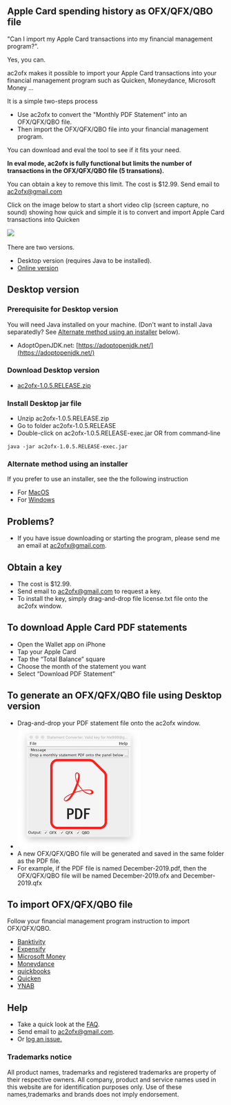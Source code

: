 ## Apple Card spending history as OFX/QFX/QBO file
"Can I import my Apple Card transactions into my financial management program?".

Yes, you can.

ac2ofx makes it possible to import your Apple Card transactions into your financial management program such as Quicken, Moneydance, Microsoft Money ...

It is a simple two-steps process

* Use ac2ofx to convert the "Monthly PDF Statement" into an OFX/QFX/QBO file.
* Then import the OFX/QFX/QBO file into your financial management program.

You can download and eval the tool to see if it fits your need.

**In eval mode, ac2ofx is fully functional but limits the number of transactions in the OFX/QFX/QBO file (5 transations).**

You can obtain a key to remove this limit. The cost is $12.99. Send email to ac2ofx@gmail.com

Click on the image below to start a short video clip (screen capture, no sound) showing how quick and simple it is to convert and import Apple Card transactions into Quicken

[![](http://img.youtube.com/vi/gDGWYvJEBzw/0.jpg)](http://www.youtube.com/watch?v=gDGWYvJEBzw "Importing Apple Card transactions into Quicken")


There are two versions.
* Desktop version (requires Java to be installed).
* [Online version](web.md#online-version)

## Desktop version

### Prerequisite for Desktop version
You will need Java installed on your machine. (Don't want to install Java separatedly? See [Alternate method using an installer](#alternate-method-using-an-installer) below).
* AdoptOpenJDK.net: [https://adoptopenjdk.net/](https://adoptopenjdk.net/) 

### Download Desktop version
* [ac2ofx-1.0.5.RELEASE.zip](https://bitbucket.org/hleofxquotesteam/dist-applecardstmt/downloads/ac2ofx-1.0.5.RELEASE.zip)

### Install Desktop jar file
* Unzip ac2ofx-1.0.5.RELEASE.zip
* Go to folder ac2ofx-1.0.5.RELEASE
* Double-click on ac2ofx-1.0.5.RELEASE-exec.jar OR from command-line
````
java -jar ac2ofx-1.0.5.RELEASE-exec.jar
````

### Alternate method using an installer
If you prefer to use an installer, see the the following instruction
* For [MacOS](macos-installer.md)
* For [Windows](win-installer.md)

## Problems?
* If you have issue downloading or starting the program, please send me an email at ac2ofx@gmail.com.

## Obtain a key
* The cost is $12.99.
* Send email to ac2ofx@gmail.com to request a key.
* To install the key, simply drag-and-drop file license.txt file onto the ac2ofx window. 

## To download Apple Card PDF statements
* Open the Wallet app on iPhone
* Tap your Apple Card
* Tap the “Total Balance” square
* Choose the month of the statement you want
* Select “Download PDF Statement”

## To generate an OFX/QFX/QBO file using Desktop version
* Drag-and-drop your PDF statement file onto the ac2ofx window.
* ![Tool Window Image](/image01.png)
* A new OFX/QFX/QBO file will be generated and saved in the same folder as the PDF file.
* For example, if the PDF file is named December-2019.pdf, then the OFX/QFX/QBO file will be named December-2019.ofx and December-2019.qfx

## To import OFX/QFX/QBO file
Follow your financial management program instruction to import OFX/QFX/QBO.
* [Banktivity](https://www.iggsoftware.com/support/articles/ibank-5/how-to-use-manualweb-downloads-in-ibank/#:~:text=)
* [Expensify](https://docs.expensify.com/en/articles/1719939-personal-cards-import-via-csv)
* [Microsoft Money](msmoney.md)
* [Moneydance](moneydance.md)
* [quickbooks](quickbooks.md)
* [Quicken](quicken.md)
* [YNAB](https://www.youneedabudget.com/fbi/)

## Help
* Take a quick look at the [FAQ](faq.md).
* Send email to ac2ofx@gmail.com.
* Or [log an issue.](https://bitbucket.org/hleofxquotesteam/dist-applecardstmt/issues)

### Trademarks notice

All product names, trademarks and registered trademarks are property of their respective owners. All company, product and service names used in this website are for identification purposes only. Use of these names,trademarks and brands does not imply endorsement.
